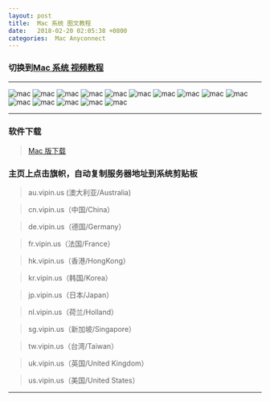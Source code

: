 ```yaml
---
layout: post
title:  Mac 系统 图文教程
date:   2018-02-20 02:05:38 +0800
categories:  Mac Anyconnect
---
```


### 切换到[Mac 系统 **视频教程**](/2018/02/mac/ "Mac")

****

![mac](http://f.vipin.us:88/images/mac/mac1.png "Mac")
![mac](http://f.vipin.us:88/images/mac/mac2.png "Mac")
![mac](http://f.vipin.us:88/images/mac/mac3.png "Mac")
![mac](http://f.vipin.us:88/images/mac/mac4.png "Mac")
![mac](http://f.vipin.us:88/images/mac/mac5.png "Mac")
![mac](http://f.vipin.us:88/images/mac/mac6.png "Mac")
![mac](http://f.vipin.us:88/images/mac/mac7.png "Mac")
![mac](http://f.vipin.us:88/images/mac/mac8.png "Mac")
![mac](http://f.vipin.us:88/images/mac/mac9.png "Mac")
![mac](http://f.vipin.us:88/images/mac/mac10.png "Mac")
![mac](http://f.vipin.us:88/images/mac/mac11.png "Mac")
![mac](http://f.vipin.us:88/images/mac/mac12.png "Mac")
![mac](http://f.vipin.us:88/images/mac/mac13.png "Mac")
![mac](http://f.vipin.us:88/images/mac/mac14.png "Mac")
![mac](http://f.vipin.us:88/images/mac/mac15.png "Mac")

****
### 软件下载

>[Mac 版下载](http://f.vipin.us:88/files/mac.dmg)

### 主页上点击旗帜，自动复制服务器地址到系统剪贴板

>au.vipin.us (澳大利亚/Australia)

>cn.vipin.us（中国/China）

>de.vipin.us（德国/Germany）

>fr.vipin.us（法国/France）

>hk.vipin.us（香港/HongKong）

>kr.vipin.us（韩国/Korea）

>jp.vipin.us（日本/Japan）

>nl.vipin.us（荷兰/Holland）

>sg.vipin.us（新加坡/Singapore）

>tw.vipin.us（台湾/Taiwan）

>uk.vipin.us（英国/United Kingdom）

>us.vipin.us（美国/United States）

****